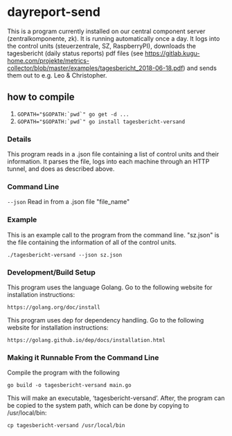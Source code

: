 # dayreport-send
This is a program currently installed on our central component server (zentralkomponente, zk). It is running automatically once a day. It logs into the control units (steuerzentrale, SZ, RaspberryPI), downloads the tagesbericht (daily status reports) pdf files (see https://gitlab.kugu-home.com/projekte/metrics-collector/blob/master/examples/tagesbericht_2018-06-18.pdf) and sends them out to e.g. Leo & Christopher.

## how to compile

1. ```GOPATH="$GOPATH:`pwd`" go get -d ...```
2. ```GOPATH="$GOPATH:`pwd`" go install tagesbericht-versand```

### Details
This program reads in a .json file containing a list of control units and their information. It parses the file, logs into each machine through an HTTP tunnel, and does as described above.

### Command Line
`--json`
Read in from a .json file "file_name"

### Example
This is an example call to the program from the command line. "sz.json" is the file containing the information of all of the control units.
```
./tagesbericht-versand --json sz.json
```

### Development/Build Setup
This program uses the language Golang. Go to the following website for installation instructions:
```
https://golang.org/doc/install
```

This program uses dep for dependency handling. Go to the following website for installation instructions:
```
https://golang.github.io/dep/docs/installation.html
```

### Making it Runnable From the Command Line
Compile the program with the following
```
go build -o tagesbericht-versand main.go
```

This will make an executable, ‘tagesbericht-versand’. After, the program can be copied to the system path, which can be done by copying to /usr/local/bin:
```
cp tagesbericht-versand /usr/local/bin
```
